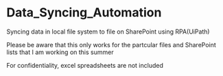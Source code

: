 # Data_Syncing_Automation
Syncing data in local file system to file on SharePoint using RPA(UiPath)

Please be aware that this only works for the partcular files and SharePoint lists that I am working on this summer

For confidentiality, excel spreadsheets are not included
